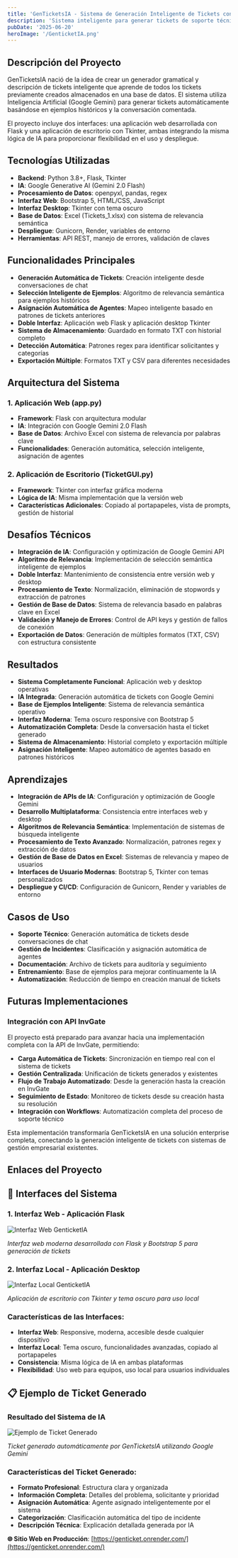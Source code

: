 ```yaml
---
title: 'GenTicketsIA - Sistema de Generación Inteligente de Tickets con IA'
description: 'Sistema inteligente para generar tickets de soporte técnico utilizando Google Gemini con interfaces web y desktop'
pubDate: '2025-06-20'
heroImage: '/GenticketIA.png'
---
```


## Descripción del Proyecto

GenTicketsIA nació de la idea de crear un generador gramatical y descripción de tickets inteligente que aprende de todos los tickets previamente creados almacenados en una base de datos. El sistema utiliza Inteligencia Artificial (Google Gemini) para generar tickets automáticamente basándose en ejemplos históricos y la conversación comentada.

El proyecto incluye dos interfaces: una aplicación web desarrollada con Flask y una aplicación de escritorio con Tkinter, ambas integrando la misma lógica de IA para proporcionar flexibilidad en el uso y despliegue.

## Tecnologías Utilizadas

- **Backend**: Python 3.8+, Flask, Tkinter
- **IA**: Google Generative AI (Gemini 2.0 Flash)
- **Procesamiento de Datos**: openpyxl, pandas, regex
- **Interfaz Web**: Bootstrap 5, HTML/CSS, JavaScript
- **Interfaz Desktop**: Tkinter con tema oscuro
- **Base de Datos**: Excel (Tickets_1.xlsx) con sistema de relevancia semántica
- **Despliegue**: Gunicorn, Render, variables de entorno
- **Herramientas**: API REST, manejo de errores, validación de claves

## Funcionalidades Principales

- **Generación Automática de Tickets**: Creación inteligente desde conversaciones de chat
- **Selección Inteligente de Ejemplos**: Algoritmo de relevancia semántica para ejemplos históricos
- **Asignación Automática de Agentes**: Mapeo inteligente basado en patrones de tickets anteriores
- **Doble Interfaz**: Aplicación web Flask y aplicación desktop Tkinter
- **Sistema de Almacenamiento**: Guardado en formato TXT con historial completo
- **Detección Automática**: Patrones regex para identificar solicitantes y categorías
- **Exportación Múltiple**: Formatos TXT y CSV para diferentes necesidades

## Arquitectura del Sistema

### **1. Aplicación Web (app.py)**
- **Framework**: Flask con arquitectura modular
- **IA**: Integración con Google Gemini 2.0 Flash
- **Base de Datos**: Archivo Excel con sistema de relevancia por palabras clave
- **Funcionalidades**: Generación automática, selección inteligente, asignación de agentes

### **2. Aplicación de Escritorio (TicketGUI.py)**
- **Framework**: Tkinter con interfaz gráfica moderna
- **Lógica de IA**: Misma implementación que la versión web
- **Características Adicionales**: Copiado al portapapeles, vista de prompts, gestión de historial



## Desafíos Técnicos

- **Integración de IA**: Configuración y optimización de Google Gemini API
- **Algoritmo de Relevancia**: Implementación de selección semántica inteligente de ejemplos
- **Doble Interfaz**: Mantenimiento de consistencia entre versión web y desktop
- **Procesamiento de Texto**: Normalización, eliminación de stopwords y extracción de patrones
- **Gestión de Base de Datos**: Sistema de relevancia basado en palabras clave en Excel
- **Validación y Manejo de Errores**: Control de API keys y gestión de fallos de conexión
- **Exportación de Datos**: Generación de múltiples formatos (TXT, CSV) con estructura consistente

## Resultados

- **Sistema Completamente Funcional**: Aplicación web y desktop operativas
- **IA Integrada**: Generación automática de tickets con Google Gemini
- **Base de Ejemplos Inteligente**: Sistema de relevancia semántica operativo
- **Interfaz Moderna**: Tema oscuro responsive con Bootstrap 5
- **Automatización Completa**: Desde la conversación hasta el ticket generado
- **Sistema de Almacenamiento**: Historial completo y exportación múltiple
- **Asignación Inteligente**: Mapeo automático de agentes basado en patrones históricos

## Aprendizajes

- **Integración de APIs de IA**: Configuración y optimización de Google Gemini
- **Desarrollo Multiplataforma**: Consistencia entre interfaces web y desktop
- **Algoritmos de Relevancia Semántica**: Implementación de sistemas de búsqueda inteligente
- **Procesamiento de Texto Avanzado**: Normalización, patrones regex y extracción de datos
- **Gestión de Base de Datos en Excel**: Sistemas de relevancia y mapeo de usuarios
- **Interfaces de Usuario Modernas**: Bootstrap 5, Tkinter con temas personalizados
- **Despliegue y CI/CD**: Configuración de Gunicorn, Render y variables de entorno

## Casos de Uso

- **Soporte Técnico**: Generación automática de tickets desde conversaciones de chat
- **Gestión de Incidentes**: Clasificación y asignación automática de agentes
- **Documentación**: Archivo de tickets para auditoría y seguimiento
- **Entrenamiento**: Base de ejemplos para mejorar continuamente la IA
- **Automatización**: Reducción de tiempo en creación manual de tickets

## Futuras Implementaciones

### **Integración con API InvGate**
El proyecto está preparado para avanzar hacia una implementación completa con la API de InvGate, permitiendo:
- **Carga Automática de Tickets**: Sincronización en tiempo real con el sistema de tickets
- **Gestión Centralizada**: Unificación de tickets generados y existentes
- **Flujo de Trabajo Automatizado**: Desde la generación hasta la creación en InvGate
- **Seguimiento de Estado**: Monitoreo de tickets desde su creación hasta su resolución
- **Integración con Workflows**: Automatización completa del proceso de soporte técnico

Esta implementación transformaría GenTicketsIA en una solución enterprise completa, conectando la generación inteligente de tickets con sistemas de gestión empresarial existentes.

## Enlaces del Proyecto

## 📱 Interfaces del Sistema

### **1. Interfaz Web - Aplicación Flask**
![Interfaz Web GenticketIA](/InterfazWEB.png)

*Interfaz web moderna desarrollada con Flask y Bootstrap 5 para generación de tickets*

### **2. Interfaz Local - Aplicación Desktop**
![Interfaz Local GenticketIA](/InterfazLocal.png)

*Aplicación de escritorio con Tkinter y tema oscuro para uso local*

### **Características de las Interfaces:**
- **Interfaz Web**: Responsive, moderna, accesible desde cualquier dispositivo
- **Interfaz Local**: Tema oscuro, funcionalidades avanzadas, copiado al portapapeles
- **Consistencia**: Misma lógica de IA en ambas plataformas
- **Flexibilidad**: Uso web para equipos, uso local para usuarios individuales

## 📋 Ejemplo de Ticket Generado

### **Resultado del Sistema de IA**
![Ejemplo de Ticket Generado](/Ejemplo%20de%20ticket%20generado.png)

*Ticket generado automáticamente por GenTicketsIA utilizando Google Gemini*

### **Características del Ticket Generado:**
- **Formato Profesional**: Estructura clara y organizada
- **Información Completa**: Detalles del problema, solicitante y prioridad
- **Asignación Automática**: Agente asignado inteligentemente por el sistema
- **Categorización**: Clasificación automática del tipo de incidente
- **Descripción Técnica**: Explicación detallada generada por IA

**🌐 Sitio Web en Producción**: [https://genticket.onrender.com/](https://genticket.onrender.com/)

 
